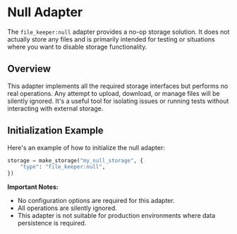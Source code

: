 # Null Adapter

The `file_keeper:null` adapter provides a no-op storage solution. It does not
actually store any files and is primarily intended for testing or situations
where you want to disable storage functionality.

## Overview

This adapter implements all the required storage interfaces but performs no
real operations. Any attempt to upload, download, or manage files will be
silently ignored. It's a useful tool for isolating issues or running tests
without interacting with external storage.

## Initialization Example

Here's an example of how to initialize the null adapter:

```python
storage = make_storage("my_null_storage", {
    "type": "file_keeper:null",
})
```

**Important Notes:**

*   No configuration options are required for this adapter.
*   All operations are silently ignored.
*   This adapter is not suitable for production environments where data
    persistence is required.

